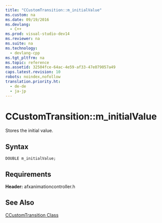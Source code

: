 ```yaml
---
title: "CCustomTransition::m_initialValue"
ms.custom: na
ms.date: 09/19/2016
ms.devlang: 
  - C++
ms.prod: visual-studio-dev14
ms.reviewer: na
ms.suite: na
ms.technology: 
  - devlang-cpp
ms.tgt_pltfrm: na
ms.topic: reference
ms.assetid: 32504fce-64ac-4e59-af33-47e079057a49
caps.latest.revision: 10
robots: noindex,nofollow
translation.priority.ht: 
  - de-de
  - ja-jp
---
```

# CCustomTransition::m_initialValue
Stores the initial value.  
  
## Syntax  
  
```  
DOUBLE m_initialValue;  
```  
  
## Requirements  
 **Header:** afxanimationcontroller.h  
  
## See Also  
 [CCustomTransition Class](../vs140/CCustomTransition-Class.md)